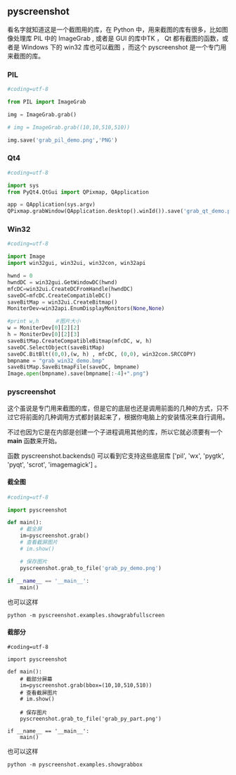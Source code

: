## pyscreenshot

看名字就知道这是一个截图用的库，在 Python 中，用来截图的库有很多，比如图像处理库 PIL 中的 ImageGrab , 或者是 GUI 的库中TK ， Qt 都有截图的函数，或者是 Windows 下的 win32 库也可以截图 ，而这个 pyscreenshot 是一个专门用来截图的库。

### PIL

```python
#coding=utf-8

from PIL import ImageGrab

img = ImageGrab.grab()

# img = ImageGrab.grab((10,10,510,510))

img.save('grab_pil_demo.png','PNG')
```

### Qt4

```python
#coding=utf-8

import sys  
from PyQt4.QtGui import QPixmap, QApplication  

app = QApplication(sys.argv)  
QPixmap.grabWindow(QApplication.desktop().winId()).save('grab_qt_demo.png', 'png')  
```

### Win32

```python
#coding=utf-8

import Image
import win32gui, win32ui, win32con, win32api  

hwnd = 0 
hwndDC = win32gui.GetWindowDC(hwnd)   
mfcDC=win32ui.CreateDCFromHandle(hwndDC)   
saveDC=mfcDC.CreateCompatibleDC()   
saveBitMap = win32ui.CreateBitmap()   
MoniterDev=win32api.EnumDisplayMonitors(None,None)  

#print w,h　　　＃图片大小  
w = MoniterDev[0][2][2]  
h = MoniterDev[0][2][3]  
saveBitMap.CreateCompatibleBitmap(mfcDC, w, h)   
saveDC.SelectObject(saveBitMap)   
saveDC.BitBlt((0,0),(w, h) , mfcDC, (0,0), win32con.SRCCOPY)  
bmpname = "grab_win32_demo.bmp"
saveBitMap.SaveBitmapFile(saveDC, bmpname)  
Image.open(bmpname).save(bmpname[:-4]+".png") 
```

### pyscreenshot

这个虽说是专门用来截图的库，但是它的底层也还是调用前面的几种的方式，只不过它将前面的几种调用方式都封装起来了，根据你电脑上的安装情况来自行调用。

不过也因为它是在内部是创建一个子进程调用其他的库，所以它就必须要有一个 __main__ 函数来开始。

函数 pyscreenshot.backends() 可以看到它支持这些底层库 ['pil', 'wx', 'pygtk', 'pyqt', 'scrot', 'imagemagick'] 。

#### 截全图

```python
#coding=utf-8

import pyscreenshot

def main():
	# 截全屏
	im=pyscreenshot.grab()
	# 查看截屏图片
	# im.show()

	# 保存图片
	pyscreenshot.grab_to_file('grab_py_demo.png')
	
if __name__ == '__main__':
	main()

```

也可以这样

```
python -m pyscreenshot.examples.showgrabfullscreen
```

#### 截部分

```
#coding=utf-8

import pyscreenshot

def main():
	# 截部分屏幕
	im=pyscreenshot.grab(bbox=(10,10,510,510)) 
	# 查看截屏图片
	# im.show()

	# 保存图片
	pyscreenshot.grab_to_file('grab_py_part.png')

if __name__ == '__main__':
	main()
```

也可以这样

```
python -m pyscreenshot.examples.showgrabbox
```